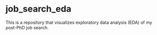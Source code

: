 # job_search_eda
This is a repository that visualizes exploratory data analysis (EDA) of my post-PhD job search.
